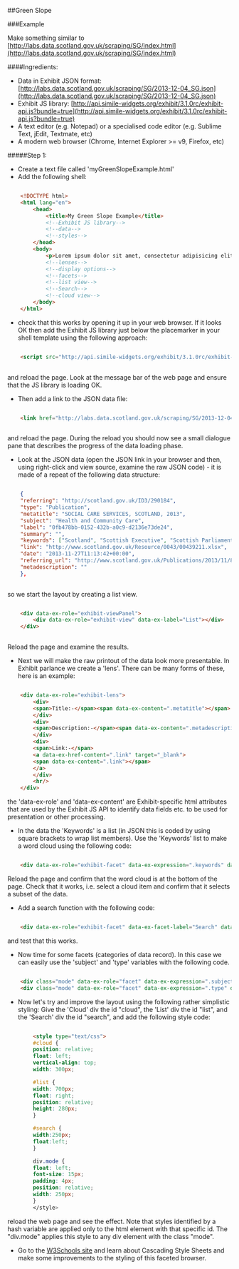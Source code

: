 ##Green Slope

###Example

Make something similar to [http://labs.data.scotland.gov.uk/scraping/SG/index.html](http://labs.data.scotland.gov.uk/scraping/SG/index.html)

####Ingredients:

* Data in Exhibit JSON format:  [http://labs.data.scotland.gov.uk/scraping/SG/2013-12-04_SG.json](http://labs.data.scotland.gov.uk/scraping/SG/2013-12-04_SG.json)
* Exhibit JS library: [http://api.simile-widgets.org/exhibit/3.1.0rc/exhibit-api.js?bundle=true](http://api.simile-widgets.org/exhibit/3.1.0rc/exhibit-api.js?bundle=true)
* A text editor (e.g. Notepad) or a specialised code editor (e.g. Sublime Text, jEdit, Textmate, etc)
* A modern web browser (Chrome, Internet Explorer >= v9, Firefox, etc)


#####Step 1: 
* Create a text file called 'myGreenSlopeExample.html'
* Add the following shell:
```html

    <!DOCTYPE html>
    <html lang="en">
        <head>
            <title>My Green Slope Example</title>
            <!--Exhibit JS library-->
            <!--data-->
            <!--styles-->
        </head>
        <body>
            <p>Lorem ipsum dolor sit amet, consectetur adipisicing elit. </p>
            <!--lenses-->
            <!--display options-->
            <!--facets-->
            <!--list view-->
            <!--Search-->            
            <!--cloud view-->
        </body>
    </html>
```

* check that this works by opening it up in your web browser.  If it looks OK then add the Exhibit JS library just below the placemarker in your shell template using the following approach:


```html

    <script src="http://api.simile-widgets.org/exhibit/3.1.0rc/exhibit-api.js?bundle=true"></script>
    
```

and reload the page.  Look at the message bar of the web page and ensure that the JS library is loading OK.

* Then add a link to the JSON data file: 

```html

    <link href="http://labs.data.scotland.gov.uk/scraping/SG/2013-12-04_SG.json" type="application/json" rel="exhibit-data" />
    
```

and reload the page.  During the reload you should now see a small dialogue pane that describes the progress of the data loading phase.

* Look at the JSON data (open the JSON link in your browser and then, using right-click and view source, examine the raw JSON code) - it is made of a repeat of the following data structure:

```json

    {
    "referring": "http://scotland.gov.uk/ID3/290184", 
    "type": "Publication", 
    "metatitle": "SOCIAL CARE SERVICES, SCOTLAND, 2013", 
    "subject": "Health and Community Care", 
    "label": "0fb478bb-0152-432b-a0c9-d2136e73de24", 
    "summary": "", 
    "keywords": ["Scotland", "Scottish Executive", "Scottish Parliament"], 
    "link": "http://www.scotland.gov.uk/Resource/0043/00439211.xlsx", 
    "date": "2013-11-27T11:13:42+00:00", 
    "referring_url": "http://www.scotland.gov.uk/Publications/2013/11/8713/downloads", 
    "metadescription": ""
    },
    
```
so we start the layout by creating a list view.
```html

    <div data-ex-role="exhibit-viewPanel">
        <div data-ex-role="exhibit-view" data-ex-label="List"></div>
    </div>
    
```
Reload the page and examine the results.
* Next we will make the raw printout of the data look more presentable.  In Exhibit parlance we create a 'lens'.  There can be many forms of these, here is an example:

```html

    <div data-ex-role="exhibit-lens">
        <div>
        <span>Title:-</span><span data-ex-content=".metatitle"></span>
        </div>
        <div>
        <span>Description:-</span><span data-ex-content=".metadescription"></span>
        </div>
        <div>
        <span>Link:-</span>
        <a data-ex-href-content=".link" target="_blank">
        <span data-ex-content=".link"></span>
        </a> 
        </div>
        <hr/>
    </div>
```

the 'data-ex-role' and 'data-ex-content' are Exhibit-specific html attributes that are used by the Exhibit JS API to identify data fields etc. to be used for presentation or other processing.

* In the data the 'Keywords' is a list (in JSON this is coded by using square brackets to wrap list members).  Use the 'Keywords' list to make a word cloud using the following code:
```html

    <div data-ex-role="exhibit-facet" data-ex-expression=".keywords" data-ex-facet-class="Cloud" data-ex-label="Cloud" data-ex-show-missing="false">
```

Reload the page and confirm that the word cloud is at the bottom of the page.  Check that it works, i.e. select a cloud item and confirm that it selects a subset of the data.

* Add a search function with the following code:
```html

    <div data-ex-role="exhibit-facet" data-ex-facet-label="Search" data-ex-facet-class="TextSearch"></div>
```

and test that this works.

* Now time for some facets (categories of data record).  In this case we can easily use the 'subject' and 'type' variables with the following code.

```html

    <div class="mode" data-ex-role="facet" data-ex-expression=".subject" data-ex-show-missing="true" data-ex-height="150px"></div>
    <div class="mode" data-ex-role="facet" data-ex-expression=".type" data-ex-show-missing="true" data-ex-height="150px"></div> 

```

* Now let's try and improve the layout using the following rather simplistic styling:  Give the 'Cloud' div the id "cloud", the 'List' div the id "list", and the 'Search' div the id "search", and add the following style code:
```html

        <style type="text/css">
        #cloud {
        position: relative;
        float: left;
        vertical-align: top;
        width: 300px;

        #list {
        width: 700px;
        float: right;
        position: relative;
        height: 280px;
        }

        #search {
        width:250px;
        float:left;
	    }

        div.mode {
        float: left;
        font-size: 15px;
        padding: 4px;
        position: relative;
        width: 250px;
        }
        </style>
```

reload the web page and see the effect.  Note that styles identified by a hash variable are applied only to the html element with that specific id.  The "div.mode" applies this style to any div element with the class "mode".

* Go to the [W3Schools site](http://www.w3schools.com/) and learn about Cascading Style Sheets and make some improvements to the styling of this faceted browser.
